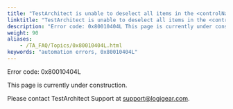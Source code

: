 ```yaml
--- 
title: "TestArchitect is unable to deselect all items in the <controlName> control, which resides in the <windowName> window."
linktitle: "TestArchitect is unable to deselect all items in the <controlName> control, which resides in the <windowName> window."
description: "Error code: 0x80010404L This page is currently under construction. Please contact TestArchitect Support at support@logigear.com ."
weight: 90
aliases: 
    - /TA_FAQ/Topics/0x80010404L.html
keywords: "automation errors, 0x80010404L"
---
```


Error code: 0x80010404L

This page is currently under construction.

Please contact TestArchitect Support at [support@logigear.com](mailto:support@logigear.com).



